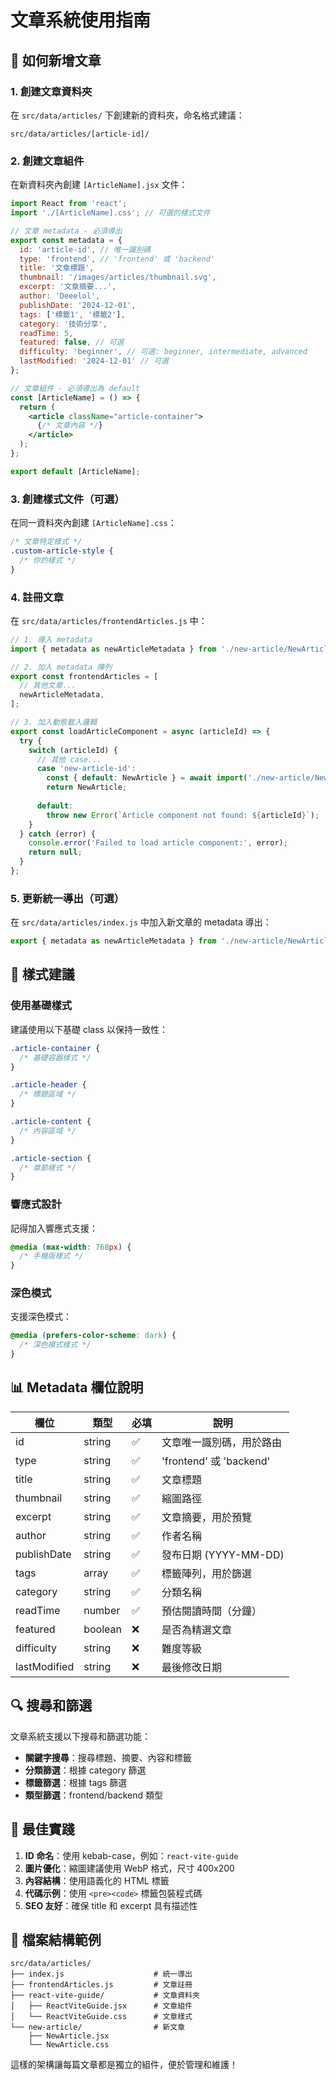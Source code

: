 # 文章系統使用指南

## 📝 如何新增文章

### 1. 創建文章資料夾
在 `src/data/articles/` 下創建新的資料夾，命名格式建議：
```
src/data/articles/[article-id]/
```

### 2. 創建文章組件
在新資料夾內創建 `[ArticleName].jsx` 文件：

```jsx
import React from 'react';
import './[ArticleName].css'; // 可選的樣式文件

// 文章 metadata - 必須導出
export const metadata = {
  id: 'article-id', // 唯一識別碼
  type: 'frontend', // 'frontend' 或 'backend'
  title: '文章標題',
  thumbnail: '/images/articles/thumbnail.svg',
  excerpt: '文章摘要...',
  author: 'Deeelol',
  publishDate: '2024-12-01',
  tags: ['標籤1', '標籤2'],
  category: '技術分享',
  readTime: 5,
  featured: false, // 可選
  difficulty: 'beginner', // 可選: beginner, intermediate, advanced
  lastModified: '2024-12-01' // 可選
};

// 文章組件 - 必須導出為 default
const [ArticleName] = () => {
  return (
    <article className="article-container">
      {/* 文章內容 */}
    </article>
  );
};

export default [ArticleName];
```

### 3. 創建樣式文件（可選）
在同一資料夾內創建 `[ArticleName].css`：

```css
/* 文章特定樣式 */
.custom-article-style {
  /* 你的樣式 */
}
```

### 4. 註冊文章
在 `src/data/articles/frontendArticles.js` 中：

```jsx
// 1. 導入 metadata
import { metadata as newArticleMetadata } from './new-article/NewArticle.jsx';

// 2. 加入 metadata 陣列
export const frontendArticles = [
  // 其他文章...
  newArticleMetadata,
];

// 3. 加入動態載入邏輯
export const loadArticleComponent = async (articleId) => {
  try {
    switch (articleId) {
      // 其他 case...
      case 'new-article-id':
        const { default: NewArticle } = await import('./new-article/NewArticle.jsx');
        return NewArticle;
      
      default:
        throw new Error(`Article component not found: ${articleId}`);
    }
  } catch (error) {
    console.error('Failed to load article component:', error);
    return null;
  }
};
```

### 5. 更新統一導出（可選）
在 `src/data/articles/index.js` 中加入新文章的 metadata 導出：

```jsx
export { metadata as newArticleMetadata } from './new-article/NewArticle.jsx';
```

## 🎨 樣式建議

### 使用基礎樣式
建議使用以下基礎 class 以保持一致性：

```css
.article-container {
  /* 基礎容器樣式 */
}

.article-header {
  /* 標題區域 */
}

.article-content {
  /* 內容區域 */
}

.article-section {
  /* 章節樣式 */
}
```

### 響應式設計
記得加入響應式支援：

```css
@media (max-width: 768px) {
  /* 手機版樣式 */
}
```

### 深色模式
支援深色模式：

```css
@media (prefers-color-scheme: dark) {
  /* 深色模式樣式 */
}
```

## 📊 Metadata 欄位說明

| 欄位 | 類型 | 必填 | 說明 |
|------|------|------|------|
| id | string | ✅ | 文章唯一識別碼，用於路由 |
| type | string | ✅ | 'frontend' 或 'backend' |
| title | string | ✅ | 文章標題 |
| thumbnail | string | ✅ | 縮圖路徑 |
| excerpt | string | ✅ | 文章摘要，用於預覽 |
| author | string | ✅ | 作者名稱 |
| publishDate | string | ✅ | 發布日期 (YYYY-MM-DD) |
| tags | array | ✅ | 標籤陣列，用於篩選 |
| category | string | ✅ | 分類名稱 |
| readTime | number | ✅ | 預估閱讀時間（分鐘） |
| featured | boolean | ❌ | 是否為精選文章 |
| difficulty | string | ❌ | 難度等級 |
| lastModified | string | ❌ | 最後修改日期 |

## 🔍 搜尋和篩選

文章系統支援以下搜尋和篩選功能：

- **關鍵字搜尋**：搜尋標題、摘要、內容和標籤
- **分類篩選**：根據 category 篩選
- **標籤篩選**：根據 tags 篩選
- **類型篩選**：frontend/backend 類型

## 🚀 最佳實踐

1. **ID 命名**：使用 kebab-case，例如：`react-vite-guide`
2. **圖片優化**：縮圖建議使用 WebP 格式，尺寸 400x200
3. **內容結構**：使用語義化的 HTML 標籤
4. **代碼示例**：使用 `<pre><code>` 標籤包裝程式碼
5. **SEO 友好**：確保 title 和 excerpt 具有描述性

## 📁 檔案結構範例

```
src/data/articles/
├── index.js                    # 統一導出
├── frontendArticles.js         # 文章註冊
├── react-vite-guide/           # 文章資料夾
│   ├── ReactViteGuide.jsx      # 文章組件
│   └── ReactViteGuide.css      # 文章樣式
└── new-article/                # 新文章
    ├── NewArticle.jsx
    └── NewArticle.css
```

這樣的架構讓每篇文章都是獨立的組件，便於管理和維護！

